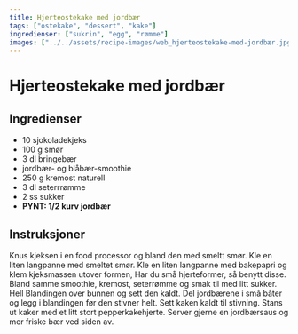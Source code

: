 ```yaml
---
title: Hjerteostekake med jordbær
tags: ["ostekake", "dessert", "kake"]
ingredienser: ["sukrin", "egg", "rømme"]
images: ["../../assets/recipe-images/web_hjerteostekake-med-jordbær.jpg"]
---
```


# Hjerteostekake med jordbær

## Ingredienser

- 10 sjokoladekjeks
- 100 g smør
- 3 dl bringebær
- jordbær- og blåbær-smoothie
- 250 g kremost naturell
- 3 dl seterrrømme
- 2 ss sukker
- **PYNT: 1/2 kurv jordbær**

## Instruksjoner

Knus kjeksen i en food processor og bland den med smeltt smør. Kle en liten langpanne med smeltet smør. Kle en liten langpanne med bakepapri og klem kjeksmassen utover formen, Har du små hjerteformer, så benytt disse. Bland samme smoothie, kremost, seterrømme og smak til med litt sukker. Hell Blandingen over bunnen og sett den kaldt. Del jordbærene i små båter og legg i blandingen før den stivner helt. Sett kaken kaldt til stivning. Stans ut kaker med et litt stort pepperkakehjerte. Server gjerne en jordbærsaus og mer friske bær ved siden av.
